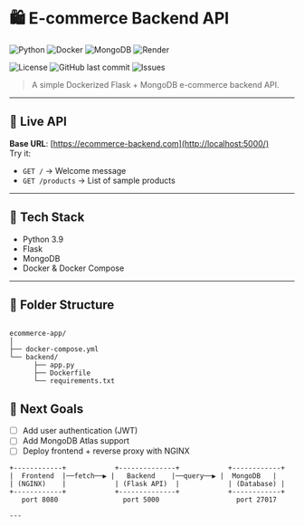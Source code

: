 

# 🛍️ E-commerce Backend API

![Python](https://img.shields.io/badge/python-3.9-blue.svg)
![Docker](https://img.shields.io/badge/docker-ready-blue)
![MongoDB](https://img.shields.io/badge/database-mongodb-brightgreen)
![Render](https://img.shields.io/badge/deployed%20on-Render-purple)

 ![License](https://img.shields.io/github/license/Lavanyajc/ecommerce-app.svg)
 ![GitHub last commit](https://img.shields.io/github/last-commit/Lavanyajc/ecommerce-app)
 ![Issues](https://img.shields.io/github/issues/Lavanyajc/ecommerce-app)

> A simple Dockerized Flask + MongoDB e-commerce backend API.

---

## 🚀 Live API

**Base URL**: [https://ecommerce-backend.com](http://localhost:5000/)  
Try it:
- `GET /` → Welcome message
- `GET /products` → List of sample products

---

## 🧱 Tech Stack

- Python 3.9
- Flask
- MongoDB
- Docker & Docker Compose
---

## 📁 Folder Structure

```

ecommerce-app/
│
├── docker-compose.yml
└── backend/
      ├── app.py
      ├── Dockerfile
      └── requirements.txt

```

## 🏁 Next Goals

* [ ] Add user authentication (JWT)
* [ ] Add MongoDB Atlas support
* [ ] Deploy frontend + reverse proxy with NGINX

```
+------------+            +--------------+            +------------+
|  Frontend  |──fetch──▶︎ |   Backend    |──query──▶︎ |  MongoDB   |
| (NGINX)    |            | (Flask API)  |            | (Database) |
+------------+            +--------------+            +------------+
   port 8080                port 5000                   port 27017

---


 
 


